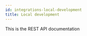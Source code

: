 ```yaml
---
id: integrations-local-development
title: Local development
---
```


This is the REST API documentation
